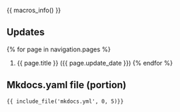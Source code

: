 {{ macros_info() }}


## Updates
{% for page in navigation.pages %}
1. {{ page.title }} ({{ page.update_date }})
{% endfor %}


## Mkdocs.yaml file (portion)

```
{{ include_file('mkdocs.yml', 0, 5)}}
```